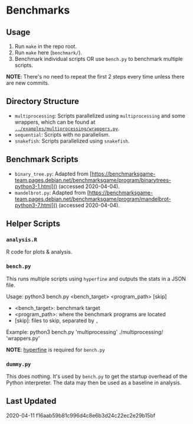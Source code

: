 # Benchmarks

## Usage
1. Run `make` in the repo root.
2. Run `make` here (`benchmark/`).
3. Benchmark individual scripts OR use `bench.py` to benchmark multiple scripts.

**NOTE**: There's no need to repeat the first 2 steps every time unless there are new commits.

## Directory Structure
- `multiprocessing`: Scripts parallelized using `multiprocessing` and some wrappers, which can be found at [`../examples/multiprocessing/wrappers.py`]().
- `sequential`: Scripts with no parallelism.
- `snakefish`: Scripts parallelized using `snakefish`.

## Benchmark Scripts
- `binary_tree.py`: Adapted from [https://benchmarksgame-team.pages.debian.net/benchmarksgame/program/binarytrees-python3-1.html]() (accessed 2020-04-04).
- `mandelbrot.py`: Adapted from [https://benchmarksgame-team.pages.debian.net/benchmarksgame/program/mandelbrot-python3-7.html]() (accessed 2020-04-04).

## Helper Scripts

### `analysis.R`
R code for plots & analysis.

### `bench.py`
This runs multiple scripts using `hyperfine` and outputs the stats in a JSON file.

Usage: python3 bench.py <bench_target> <program_path> [skip]

- <bench_target>: benchmark target
- <program_path>: where the benchmark programs are located
- [skip]: files to skip, separated by `,`

Example: python3 bench.py 'multiprocessing' ./multiprocessing/ 'wrappers.py'

**NOTE**: [hyperfine](https://github.com/sharkdp/hyperfine) is required for `bench.py`

### `dummy.py`
This does nothing. It's used by `bench.py` to get the startup overhead of the Python interpreter. The data may then be used as a baseline in analysis.

## Last Updated
2020-04-11 f16aab59b81c996d4c8e6b3d24c22ec2e29b15bf
